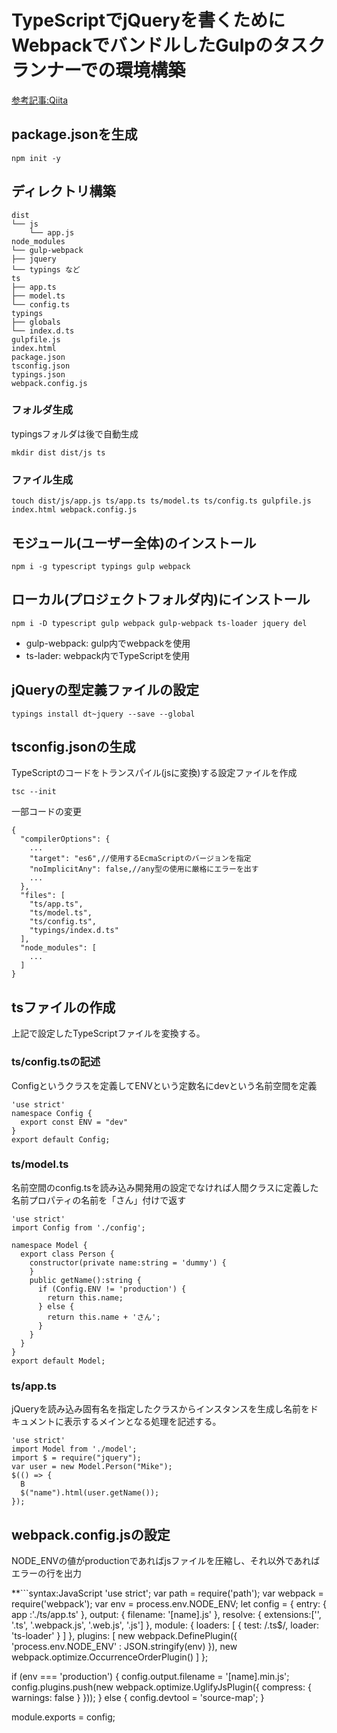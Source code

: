 # TypeScriptでjQueryを書くためにWebpackでバンドルしたGulpのタスクランナーでの環境構築

[参考記事:Qiita](http://qiita.com/d-dai/items/af40f61a0d559081e2b5 "2016/7/04")

## package.jsonを生成

```syntax:cli
npm init -y
```

## ディレクトリ構築

```
dist
└── js
    └── app.js
node_modules
└── gulp-webpack
├── jquery
└── typings など
ts
├── app.ts
├── model.ts
└── config.ts
typings
├── globals
└── index.d.ts
gulpfile.js
index.html
package.json
tsconfig.json
typings.json
webpack.config.js
```

### フォルダ生成

typingsフォルダは後で自動生成

```syntax:cli
mkdir dist dist/js ts
```

### ファイル生成

```syntax:cli
touch dist/js/app.js ts/app.ts ts/model.ts ts/config.ts gulpfile.js index.html webpack.config.js
```

## モジュール(ユーザー全体)のインストール

```syntax:cli
npm i -g typescript typings gulp webpack
```

## ローカル(プロジェクトフォルダ内)にインストール

```
npm i -D typescript gulp webpack gulp-webpack ts-loader jquery del
```

- gulp-webpack: gulp内でwebpackを使用
- ts-lader: webpack内でTypeScriptを使用

## jQueryの型定義ファイルの設定

```syntax:cli
typings install dt~jquery --save --global
```

## tsconfig.jsonの生成

TypeScriptのコードをトランスパイル(jsに変換)する設定ファイルを作成

```syntax:cli
tsc --init
```

一部コードの変更
```syntax:json
{
  "compilerOptions": {
    ...
    "target": "es6",//使用するEcmaScriptのバージョンを指定
    "noImplicitAny": false,//any型の使用に厳格にエラーを出す
    ...
  },
  "files": [
    "ts/app.ts",
    "ts/model.ts",
    "ts/config.ts",
    "typings/index.d.ts"
  ],
  "node_modules": [
    ...
  ]
}
```

## tsファイルの作成

上記で設定したTypeScriptファイルを変換する。

### ts/config.tsの記述

Configというクラスを定義してENVという定数名にdevという名前空間を定義

```syntax:TypeScript
'use strict'
namespace Config {
  export const ENV = "dev"
}
export default Config;
```

### ts/model.ts

名前空間のconfig.tsを読み込み開発用の設定でなければ人間クラスに定義した名前プロパティの名前を「さん」付けで返す

```syntax:json
'use strict'
import Config from './config';

namespace Model {
  export class Person {
    constructor(private name:string = 'dummy') {
    }
    public getName():string {
      if (Config.ENV != 'production') {
        return this.name;
      } else {
        return this.name + 'さん';
      }
    }
  }
}
export default Model;
```

### ts/app.ts

jQueryを読み込み固有名を指定したクラスからインスタンスを生成し名前をドキュメントに表示するメインとなる処理を記述する。

```syntax:TypeScript
'use strict'
import Model from './model';
import $ = require("jquery");
var user = new Model.Person("Mike");
$(() => {
  B
  $("name").html(user.getName());
});
```

## webpack.config.jsの設定

NODE_ENVの値がproductionであればjsファイルを圧縮し、それ以外であればエラーの行を出力

**```syntax:JavaScript
'use strict';
var path = require('path');
var webpack = require('webpack');
var env = process.env.NODE_ENV;
let config = {
    entry: {
        app :'./ts/app.ts'
    },
    output: {
        filename: '[name].js'
    },
    resolve: {
        extensions:['', '.ts', '.webpack.js', '.web.js', '.js']
    },
    module: {
        loaders: [
            { test: /\.ts$/, loader: 'ts-loader' }
        ]
    },
    plugins: [
        new webpack.DefinePlugin({
            'process.env.NODE_ENV' : JSON.stringify(env)
        }),
        new webpack.optimize.OccurrenceOrderPlugin()
    ]
};

if (env === 'production') {
    config.output.filename = '[name].min.js';
    config.plugins.push(new webpack.optimize.UglifyJsPlugin({
        compress: {
            warnings: false
        }
    }));
} else {
    config.devtool = 'source-map';
}

module.exports = config;
```


